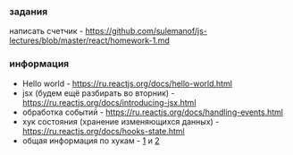 ### задания

написать счетчик - https://github.com/sulemanof/js-lectures/blob/master/react/homework-1.md

### информация

- Hello world - https://ru.reactjs.org/docs/hello-world.html
- jsx (будем ещё разбирать во вторник) - https://ru.reactjs.org/docs/introducing-jsx.html
- обработка событий - https://ru.reactjs.org/docs/handling-events.html
- хук состояния (хранение изменяющихся данных) - https://ru.reactjs.org/docs/hooks-state.html
- общая информация по хукам - [1](https://ru.reactjs.org/docs/hooks-overview.html) и [2](https://ru.reactjs.org/docs/hooks-intro.html)
